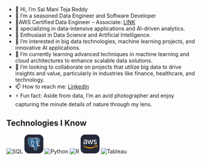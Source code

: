 - 👋 Hi, I’m Sai Mani Teja Reddy
- 💼 I’m a seasoned Data Engineer and Software Developer
- 📜AWS Certified Data Engineer – Associate: [LINK](https://www.credly.com/badges/bc948504-393c-41c6-87a5-52867c154992/public_url)
- 🔭 specializing in data-intensive applications and AI-driven analytics.
- 🌱 Enthusiast in Data Science and Artificial Intelligence.
- 👀 I’m interested in big data technologies, machine learning projects, and innovative AI applications.
- 🌱 I’m currently learning advanced techniques in machine learning and cloud architectures to enhance scalable data solutions.
- 💞️ I’m looking to collaborate on projects that utilize big data to drive insights and value, particularly in industries like finance, healthcare, and technology.
- 📫 How to reach me: [LinkedIn](https://www.linkedin.com/in/contact-sai-mani-teja-reddy)
- ⚡ Fun fact: Aside from data, I’m an avid photographer and enjoy capturing the minute details of nature through my lens.


## Technologies I Know
<p align="left">
  <img src="https://user-images.githubusercontent.com/40461634/114240226-2f506580-9955-11eb-849b-e2a25117d681.png" alt="SQL" width="50" height="50"/>
  <img src="https://github.com/tandpfun/skill-icons/blob/main/icons/PostgreSQL-Dark.svg" alt="PostgreSQL" width="50" height="50"/>
  <img src="Link_to_Python_Icon" alt="Python" width="50" height="50"/>
  <img src="Link_to_R_Icon" alt="R" width="50" height="50"/>
  <img src="https://github.com/tandpfun/skill-icons/blob/main/icons/AWS-Dark.svg" alt="AWS" width="50" height="50"/>
  <img src="Link_to_Tableau_Icon" alt="Tableau" width="50" height="50"/>
</p>
<!---
saimanit/saimanit is a ✨ special ✨ repository because its `README.md` (this file) appears on your GitHub profile.
You can click the Preview link to take a look at your changes.
--->
